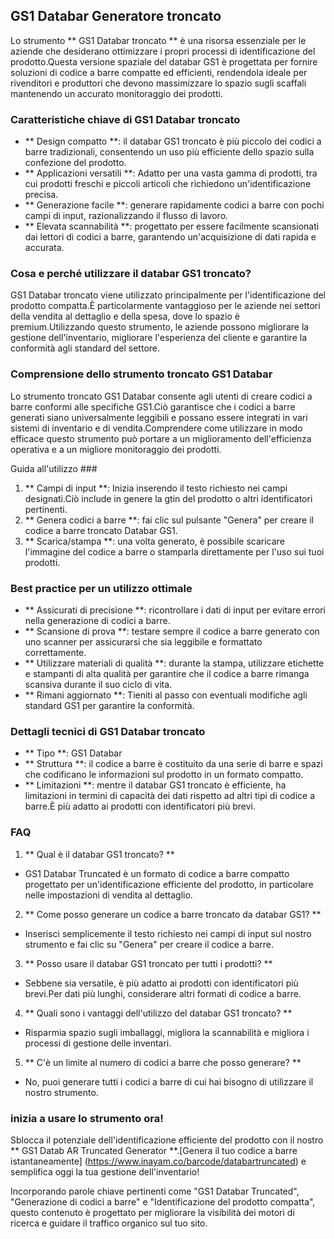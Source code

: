 ## GS1 Databar Generatore troncato

Lo strumento ** GS1 Databar troncato ** è una risorsa essenziale per le aziende che desiderano ottimizzare i propri processi di identificazione del prodotto.Questa versione spaziale del databar GS1 è progettata per fornire soluzioni di codice a barre compatte ed efficienti, rendendola ideale per rivenditori e produttori che devono massimizzare lo spazio sugli scaffali mantenendo un accurato monitoraggio dei prodotti.

### Caratteristiche chiave di GS1 Databar troncato
- ** Design compatto **: il databar GS1 troncato è più piccolo dei codici a barre tradizionali, consentendo un uso più efficiente dello spazio sulla confezione del prodotto.
- ** Applicazioni versatili **: Adatto per una vasta gamma di prodotti, tra cui prodotti freschi e piccoli articoli che richiedono un'identificazione precisa.
- ** Generazione facile **: generare rapidamente codici a barre con pochi campi di input, razionalizzando il flusso di lavoro.
- ** Elevata scannabilità **: progettato per essere facilmente scansionati dai lettori di codici a barre, garantendo un'acquisizione di dati rapida e accurata.

### Cosa e perché utilizzare il databar GS1 troncato?
GS1 Databar troncato viene utilizzato principalmente per l'identificazione del prodotto compatta.È particolarmente vantaggioso per le aziende nei settori della vendita al dettaglio e della spesa, dove lo spazio è premium.Utilizzando questo strumento, le aziende possono migliorare la gestione dell'inventario, migliorare l'esperienza del cliente e garantire la conformità agli standard del settore.

### Comprensione dello strumento troncato GS1 Databar
Lo strumento troncato GS1 Databar consente agli utenti di creare codici a barre conformi alle specifiche GS1.Ciò garantisce che i codici a barre generati siano universalmente leggibili e possano essere integrati in vari sistemi di inventario e di vendita.Comprendere come utilizzare in modo efficace questo strumento può portare a un miglioramento dell'efficienza operativa e a un migliore monitoraggio dei prodotti.

Guida all'utilizzo ###
1. ** Campi di input **: Inizia inserendo il testo richiesto nei campi designati.Ciò include in genere la gtin del prodotto o altri identificatori pertinenti.
2. ** Genera codici a barre **: fai clic sul pulsante "Genera" per creare il codice a barre troncato Databar GS1.
3. ** Scarica/stampa **: una volta generato, è possibile scaricare l'immagine del codice a barre o stamparla direttamente per l'uso sui tuoi prodotti.

### Best practice per un utilizzo ottimale
- ** Assicurati di precisione **: ricontrollare i dati di input per evitare errori nella generazione di codici a barre.
- ** Scansione di prova **: testare sempre il codice a barre generato con uno scanner per assicurarsi che sia leggibile e formattato correttamente.
- ** Utilizzare materiali di qualità **: durante la stampa, utilizzare etichette e stampanti di alta qualità per garantire che il codice a barre rimanga scansiva durante il suo ciclo di vita.
- ** Rimani aggiornato **: Tieniti al passo con eventuali modifiche agli standard GS1 per garantire la conformità.

### Dettagli tecnici di GS1 Databar troncato
- ** Tipo **: GS1 Databar
- ** Struttura **: il codice a barre è costituito da una serie di barre e spazi che codificano le informazioni sul prodotto in un formato compatto.
- ** Limitazioni **: mentre il databar GS1 troncato è efficiente, ha limitazioni in termini di capacità dei dati rispetto ad altri tipi di codice a barre.È più adatto ai prodotti con identificatori più brevi.

### FAQ

1. ** Qual è il databar GS1 troncato? **
- GS1 Databar Truncated è un formato di codice a barre compatto progettato per un'identificazione efficiente del prodotto, in particolare nelle impostazioni di vendita al dettaglio.

2. ** Come posso generare un codice a barre troncato da databar GS1? **
- Inserisci semplicemente il testo richiesto nei campi di input sul nostro strumento e fai clic su "Genera" per creare il codice a barre.

3. ** Posso usare il databar GS1 troncato per tutti i prodotti? **
- Sebbene sia versatile, è più adatto ai prodotti con identificatori più brevi.Per dati più lunghi, considerare altri formati di codice a barre.

4. ** Quali sono i vantaggi dell'utilizzo del databar GS1 troncato? **
- Risparmia spazio sugli imballaggi, migliora la scannabilità e migliora i processi di gestione delle inventari.

5. ** C'è un limite al numero di codici a barre che posso generare? **
- No, puoi generare tutti i codici a barre di cui hai bisogno di utilizzare il nostro strumento.

### inizia a usare lo strumento ora!
Sblocca il potenziale dell'identificazione efficiente del prodotto con il nostro ** GS1 Datab AR Truncated Generator **.[Genera il tuo codice a barre istantaneamente] (https://www.inayam.co/barcode/databartruncated) e semplifica oggi la tua gestione dell'inventario!

Incorporando parole chiave pertinenti come "GS1 Databar Truncated", "Generazione di codici a barre" e "Identificazione del prodotto compatta", questo contenuto è progettato per migliorare la visibilità dei motori di ricerca e guidare il traffico organico sul tuo sito.